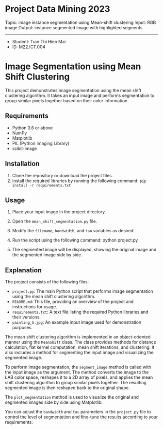 Project Data Mining 2023
=====================================
Topic: image instance segmentation using Mean-shift clustering
    Input: RGB image
    Output: instance segmented image with highlighted segments

-----------------------
* Student: Tran Thi Hien Mai
* ID: M22.ICT.004

# Image Segmentation using Mean Shift Clustering

This project demonstrates image segmentation using the mean shift clustering algorithm. It takes an input image and performs segmentation to group similar pixels together based on their color information.

## Requirements

- Python 3.6 or above
- NumPy
- Matplotlib
- PIL (Python Imaging Library)
- scikit-image

## Installation

1. Clone the repository or download the project files.
2. Install the required libraries by running the following command:
    ```pip install -r requirements.txt```


## Usage

1. Place your input image in the project directory.
2. Open the `mean_shift_segmentation.py` file.
3. Modify the `filename`, `bandwidth`, and `tau` variables as desired.
4. Run the script using the following command:
    python project.py

5. The segmented image will be displayed, showing the original image and the segmented image side by side.

## Explanation

The project consists of the following files:

- `project.py`: The main Python script that performs image segmentation using the mean shift clustering algorithm.
- `README.md`: This file, providing an overview of the project and instructions for usage.
- `requirements.txt`: A text file listing the required Python libraries and their versions.
- `painting_5.jpg`: An example input image used for demonstration purposes.

The mean shift clustering algorithm is implemented in an object-oriented manner using the `MeanShift` class. The class provides methods for distance calculation, flat kernel computation, mean shift iterations, and clustering. It also includes a method for segmenting the input image and visualizing the segmented image.

To perform image segmentation, the `segment_image` method is called with the input image as the argument. The method converts the image to the LAB color space, reshapes it to a 2D array of pixels, and applies the mean shift clustering algorithm to group similar pixels together. The resulting segmented image is then reshaped back to the original shape.

The `plot_segmentation` method is used to visualize the original and segmented images side by side using Matplotlib.

You can adjust the `bandwidth` and `tau` parameters in the `project.py` file to control the level of segmentation and fine-tune the results according to your requirements.
